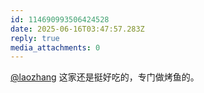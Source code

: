 ```yaml
---
id: 114690993506424528
date: 2025-06-16T03:47:57.283Z
reply: true
media_attachments: 0
---
```


[@laozhang](https://suo.si/@laozhang) 这家还是挺好吃的，专门做烤鱼的。

